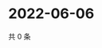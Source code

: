 # 2022-06-06

共 0 条

<!-- BEGIN WEIBO -->
<!-- 最后更新时间 Mon Jun 06 2022 17:00:45 GMT+0800 (China Standard Time) -->

<!-- END WEIBO -->
